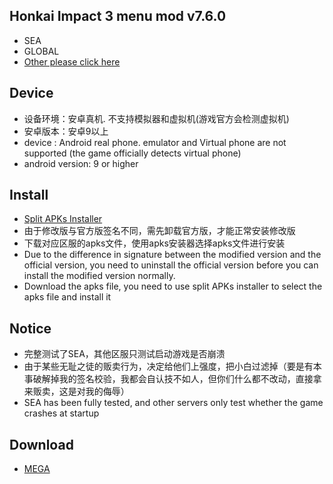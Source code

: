 
## Honkai Impact 3 menu mod v7.6.0
* SEA
* GLOBAL
* [Other please click here](https://androidrepublic.org/threads/honkai-impact-3-global-sea-jp-kr-tw-v7-3-0-mod.141396/)

## Device
* 设备环境：安卓真机. 不支持模拟器和虚拟机(游戏官方会检测虚拟机)
* 安卓版本：安卓9以上
* device : Android real phone. emulator and Virtual phone are not supported (the game officially detects virtual phone)
* android version: 9 or higher
## Install
* [Split APKs Installer](https://github.com/Aefyr/SAI/releases)
* 由于修改版与官方版签名不同，需先卸载官方版，才能正常安装修改版
* 下载对应区服的apks文件，使用apks安装器选择apks文件进行安装
* Due to the difference in signature between the modified version and the official version, you need to uninstall the official version before you can install the modified version normally.
* Download the apks file, you need to use split APKs installer to select the apks file and install it
## Notice
* 完整测试了SEA，其他区服只测试启动游戏是否崩溃
* 由于某些无耻之徒的贩卖行为，决定给他们上强度，把小白过滤掉（要是有本事破解掉我的签名校验，我都会自认技不如人，但你们什么都不改动，直接拿来贩卖，这是对我的侮辱）
* SEA has been fully tested, and other servers only test whether the game crashes at startup

## Download
* [MEGA](https://mega.nz/folder/050zETLK#UgzRVAI00XcVUFAAaT0ppA)
